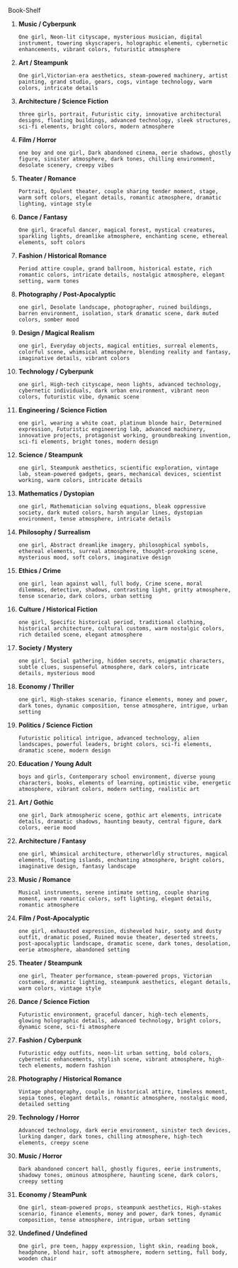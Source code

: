 Book-Shelf

1. **Music / Cyberpunk**
   ```
   One girl, Neon-lit cityscape, mysterious musician, digital instrument, towering skyscrapers, holographic elements, cybernetic enhancements, vibrant colors, futuristic atmosphere
   ```

2. **Art / Steampunk**
   ```
   One girl,Victorian-era aesthetics, steam-powered machinery, artist painting, grand studio, gears, cogs, vintage technology, warm colors, intricate details
   ```

3. **Architecture / Science Fiction**
   ```
   three girls, portrait, Futuristic city, innovative architectural designs, floating buildings, advanced technology, sleek structures, sci-fi elements, bright colors, modern atmosphere
   ```

4. **Film / Horror**
   ```
   one boy and one girl, Dark abandoned cinema, eerie shadows, ghostly figure, sinister atmosphere, dark tones, chilling environment, desolate scenery, creepy vibes
   ```

5. **Theater / Romance**
   ```
   Portrait, Opulent theater, couple sharing tender moment, stage, warm soft colors, elegant details, romantic atmosphere, dramatic lighting, vintage style
   ```

6. **Dance / Fantasy**
   ```
   One girl, Graceful dancer, magical forest, mystical creatures, sparkling lights, dreamlike atmosphere, enchanting scene, ethereal elements, soft colors
   ```

7. **Fashion / Historical Romance**
   ```
   Period attire couple, grand ballroom, historical estate, rich romantic colors, intricate details, nostalgic atmosphere, elegant setting, warm tones
   ```

8. **Photography / Post-Apocalyptic**
   ```
   one girl, Desolate landscape, photographer, ruined buildings, barren environment, isolation, stark dramatic scene, dark muted colors, somber mood
   ```

9. **Design / Magical Realism**
   ```
   one girl, Everyday objects, magical entities, surreal elements, colorful scene, whimsical atmosphere, blending reality and fantasy, imaginative details, vibrant colors
   ```

10. **Technology / Cyberpunk**
    ```
    one girl, High-tech cityscape, neon lights, advanced technology, cybernetic individuals, dark urban environment, vibrant neon colors, futuristic vibe, dynamic scene
    ```

11. **Engineering / Science Fiction**
    ```
    one girl, wearing a white coat, platinum blonde hair, Determined expression, Futuristic engineering lab, advanced machinery, innovative projects, protagonist working, groundbreaking invention, sci-fi elements, bright tones, modern design
    ```

12. **Science / Steampunk**
    ```
    one girl, Steampunk aesthetics, scientific exploration, vintage lab, steam-powered gadgets, gears, mechanical devices, scientist working, warm colors, intricate details
    ```

13. **Mathematics / Dystopian**
    ```
    one girl, Mathematician solving equations, bleak oppressive society, dark muted colors, harsh angular lines, dystopian environment, tense atmosphere, intricate details
    ```

14. **Philosophy / Surrealism**
    ```
    one girl, Abstract dreamlike imagery, philosophical symbols, ethereal elements, surreal atmosphere, thought-provoking scene, mysterious mood, soft colors, imaginative design
    ```

15. **Ethics / Crime**
    ```
    one girl, lean against wall, full body, Crime scene, moral dilemmas, detective, shadows, contrasting light, gritty atmosphere, tense scenario, dark colors, urban setting
    ```

16. **Culture / Historical Fiction**
    ```
    one girl, Specific historical period, traditional clothing, historical architecture, cultural customs, warm nostalgic colors, rich detailed scene, elegant atmosphere
    ```

17. **Society / Mystery**
    ```
    one girl, Social gathering, hidden secrets, enigmatic characters, subtle clues, suspenseful atmosphere, dark colors, intricate details, mysterious mood
    ```

18. **Economy / Thriller**
    ```
    one girl, High-stakes scenario, finance elements, money and power, dark tones, dynamic composition, tense atmosphere, intrigue, urban setting
    ```

19. **Politics / Science Fiction**
    ```
    Futuristic political intrigue, advanced technology, alien landscapes, powerful leaders, bright colors, sci-fi elements, dramatic scene, modern design
    ```

20. **Education / Young Adult**
    ```
    boys and girls, Contemporary school environment, diverse young characters, books, elements of learning, optimistic vibe, energetic atmosphere, vibrant colors, modern setting, realistic art
    ```

21. **Art / Gothic**
    ```
    one girl, Dark atmospheric scene, gothic art elements, intricate details, dramatic shadows, haunting beauty, central figure, dark colors, eerie mood
    ```

22. **Architecture / Fantasy**
    ```
    one girl, Whimsical architecture, otherworldly structures, magical elements, floating islands, enchanting atmosphere, bright colors, imaginative design, fantasy landscape
    ```

23. **Music / Romance**
    ```
    Musical instruments, serene intimate setting, couple sharing moment, warm romantic colors, soft lighting, elegant details, romantic atmosphere
    ```

24. **Film / Post-Apocalyptic**
    ```
    one girl, exhausted expression, disheveled hair, sooty and dusty outfit, dramatic posed, Ruined movie theater, deserted streets, post-apocalyptic landscape, dramatic scene, dark tones, desolation, eerie atmosphere, abandoned setting
    ```

25. **Theater / Steampunk**
    ```
    one girl, Theater performance, steam-powered props, Victorian costumes, dramatic lighting, steampunk aesthetics, elegant details, warm colors, vintage style
    ```

26. **Dance / Science Fiction**
    ```
    Futuristic environment, graceful dancer, high-tech elements, glowing holographic details, advanced technology, bright colors, dynamic scene, sci-fi atmosphere
    ```

27. **Fashion / Cyberpunk**
    ```
    Futuristic edgy outfits, neon-lit urban setting, bold colors, cybernetic enhancements, stylish scene, vibrant atmosphere, high-tech elements, modern fashion
    ```

28. **Photography / Historical Romance**
    ```
    Vintage photography, couple in historical attire, timeless moment, sepia tones, elegant details, romantic atmosphere, nostalgic mood, detailed setting
    ```

29. **Technology / Horror**
    ```
    Advanced technology, dark eerie environment, sinister tech devices, lurking danger, dark tones, chilling atmosphere, high-tech elements, creepy scene
    ```

30. **Music / Horror**
    ```
    Dark abandoned concert hall, ghostly figures, eerie instruments, shadowy tones, ominous atmosphere, haunting scene, dark colors, creepy setting
    ```

31. **Economy / SteamPunk**
    ```
    One girl, steam-powered props, steampunk aesthetics, High-stakes scenario, finance elements, money and power, dark tones, dynamic composition, tense atmosphere, intrigue, urban setting
    ```

99. **Undefined / Undefined**
    ```
    One girl, pre teen, happy expression, light skin, reading book, headphone, blond hair, soft atmosphere, modern setting, full body, wooden chair
    ```
